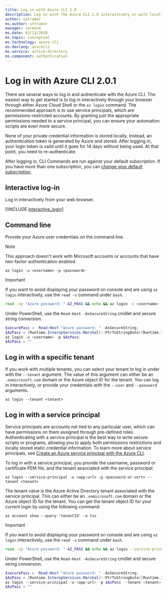 ```yaml
---
title: Log in with Azure CLI 2.0
description: Log in with the Azure CLI 2.0 interactively or with local credentials 
author: sptramer
ms.author: sttramer
manager: carmonm
ms.date: 02/13/2018
ms.topic: conceptual
ms.technology: azure-cli
ms.devlang: azurecli
ms.service: active-directory
ms.component: authentication
---
```


# Log in with Azure CLI 2.0.1

There are several ways to log in and authenticate with the Azure CLI. The easiest way to get started is to log in interactively through your browser through either Azure Cloud Shell or the `az login` command.
The recommended approach is to use service principals, which are permissions-restricted accounts. By granting just the appropriate permissions needed to a service principal, you can ensure your automation
scripts are even more secure.

None of your private credential information is stored locally. Instead, an authentication token is generated by Azure and stored. After logging in, your login token is valid until it goes for 14 days
without being used. At that point, you need to re-authenticate.

After logging in, CLI Commands are run against your default subscription. If you have more than one subscription, you can [change your default subscription](manage-azure-subscriptions-azure-cli.md).

## Interactive log-in

Log in interactively from your web browser.

[!INCLUDE [interactive_login](includes/interactive-login.md)]

## Command line

Provide your Azure user credentials on the command line.

> [!Note]
> This approach doesn't work with Microsoft accounts or accounts that have two-factor authentication enabled.

```azurecli
az login -u <username> -p <password>
```

> [!IMPORTANT]
> If you want to avoid displaying your password on console and are using `az login` interactively,
> use the `read -s` command under `bash`.
> 
> ```bash
> read -sp "Azure password: " AZ_PASS && echo && az login -u <username> -p $AZ_PASS
> ```
>
> Under PowerShell, use the `Read-Host -AsSecureString` cmdlet and secure string conversion.
> 
> ```powershell
> $securePass =  Read-Host "Azure password: " -AsSecureString;
> $AzPass = [Runtime.InteropServices.Marshal]::PtrToStringAuto([Runtime.InteropServices.Marshal]::SecureStringToBSTR($securePass));
> az login -u <username> -p $AzPass;
> $AzPass = ""
> ```

## Log in with a specific tenant

If you work with multiple tenants, you can select your tenant to log in under with the `--tenant` argument. The value of this argument can either be an `.onmicrosoft.com` domain
or the Azure object ID for the tenant. You can log in interactively, or provide your credentials with the `--user` and `--password` arguments. 

```azurecli
az login --tenant <tenant>
```

## Log in with a service principal

Service principals are accounts not tied to any particular user, which can have permissions on them assigned through
pre-defined roles. Authenticating with a service principal is the best way to write secure scripts or programs,
allowing you to apply both permissions restrictions and locally stored static credential information. To learn more
about service principals, see [Create an Azure service principal with the Azure CLI](create-an-azure-service-principal-azure-cli.md).

To log in with a service principal, you provide the username, password or certificate PEM file, and the tenant associated with the service principal:

```azurecli
az login --service-principal -u <app-url> -p <password-or-cert> --tenant <tenant>
```

The tenant value is the Azure Active Directory tenant associated with the service principal. This can either be an `.onmicrosoft.com` domain or the Azure object ID for the tenant.
You can get the tenant object ID for your current login by using the following command:

```azurecli-interactive
az account show --query 'tenantId' -o tsv
```

> [!IMPORTANT]
> If you want to avoid displaying your password on console and are using `az login` interactively,
> use the `read -s` command under `bash`.
> 
> ```bash
> read -sp "Azure password: " AZ_PASS && echo && az login --service-principal -u <app-url> -p $AZ_PASS --tenant <tenant>
> ```
>
> Under PowerShell, use the `Read-Host -AsSecureString` cmdlet and secure string conversion.
> 
> ```powershell
> $securePass =  Read-Host "Azure password: " -AsSecureString;
> $AzPass = [Runtime.InteropServices.Marshal]::PtrToStringAuto([Runtime.InteropServices.Marshal]::SecureStringToBSTR($securePass));
> az login --service-principal -u <app-url> -p $AzPass --tenant <tenant>;
> $AzPass = ""
> ```

